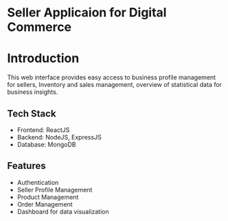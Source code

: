 # Seller Applicaion for Digital Commerce

# Introduction

This web interface provides easy access to business profile management for sellers, Inventory and sales management, overview of statistical data for business insights.

## Tech Stack

- Frontend: ReactJS
- Backend: NodeJS, ExpressJS
- Database: MongoDB

## Features

- Authentication
- Seller Profile Management
- Product Management
- Order Management
- Dashboard for data visualization
